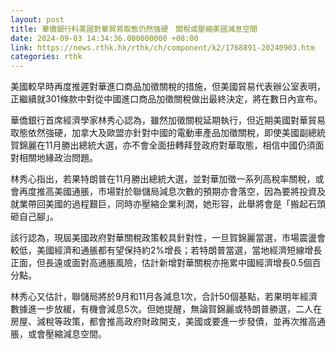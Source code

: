 ```yaml
---
layout: post
title: 華僑銀行料美國對華貿易取態仍然強硬　關稅或壓縮美國減息空間
date: 2024-09-03 14:34:36.000000000 +08:00
link: https://news.rthk.hk/rthk/ch/component/k2/1768891-20240903.htm
categories: rthk
---
```


美國較早時再度推遲對華進口商品加徵關稅的措施，但美國貿易代表辦公室表明，正繼續就301條款中對從中國進口商品加徵關稅做出最終決定，將在數日內宣布。

華僑銀行首席經濟學家林秀心認為，雖然加徵關稅延期執行，但近期美國對華貿易取態依然強硬，加拿大及歐盟亦針對中國的電動車產品加徵關稅，即使美國副總統賀錦麗在11月勝出總統大選，亦不會全面扭轉拜登政府對華取態，相信中國仍須面對相關地緣政治問題。

林秀心指出，若果特朗普在11月勝出總統大選，並對華加徵一系列高稅率關稅，或會再度推高美國通脹，市場對於聯儲局減息次數的預期亦會落空，因為要將投資及就業帶回美國的過程艱巨，同時亦壓縮企業利潤，她形容，此舉將會是「搬起石頭砸自己腳」。

該行認為，現屆美國政府對華關稅政策較具針對性，一旦賀錦麗當選，市場震盪會較低，美國經濟和通脹都有望保持約2%增長；若特朗普當選，當地經濟短線增長正面，但長遠或面對高通脹風險，估計新增對華關稅亦拖累中國經濟增長0.5個百分點。

林秀心又估計，聯儲局將於9月和11月各減息1次，合計50個基點，若果明年經濟數據進一步放緩，有機會減息5次。但她提醒，無論賀錦麗或特朗普勝選，二人在房屋、減稅等政策，都會推高政府財政開支，美國或要進一步發債，並再次推高通脹，或會壓縮減息空間。

